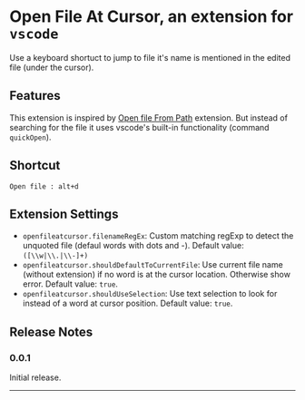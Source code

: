 # Open File At Cursor, an extension for `vscode`

Use a keyboard shortuct to jump to file it's name is mentioned in the edited file (under the cursor). 

## Features

This extension is inspired by [Open file From Path](https://marketplace.visualstudio.com/items?itemName=jack89ita.open-file-from-path) extension. But instead of searching for the file it uses vscode's built-in functionality (command `quickOpen`).

## Shortcut
```
Open file : alt+d
```

## Extension Settings
 
* `openfileatcursor.filenameRegEx`: Custom matching regExp to detect the unquoted file (defaul words with dots and -). Default value:  `([\\w|\\.|\\-]+)`
* `openfileatcursor.shouldDefaultToCurrentFile`: Use current file name (without extension) if no word is at the cursor location. Otherwise show error. Default value: `true`.
* `openfileatcursor.shouldUseSelection`: Use text selection to look for instead of a word at cursor position. Default value: `true`.

## Release Notes

### 0.0.1

Initial release.


-----------------------------------------------------------------------------------------------------------
